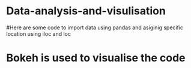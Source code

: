 # Data-analysis-and-visulisation

#Here are some code to import data using pandas and asiginig specific location using iloc and loc
# Bokeh is used to visualise the code
